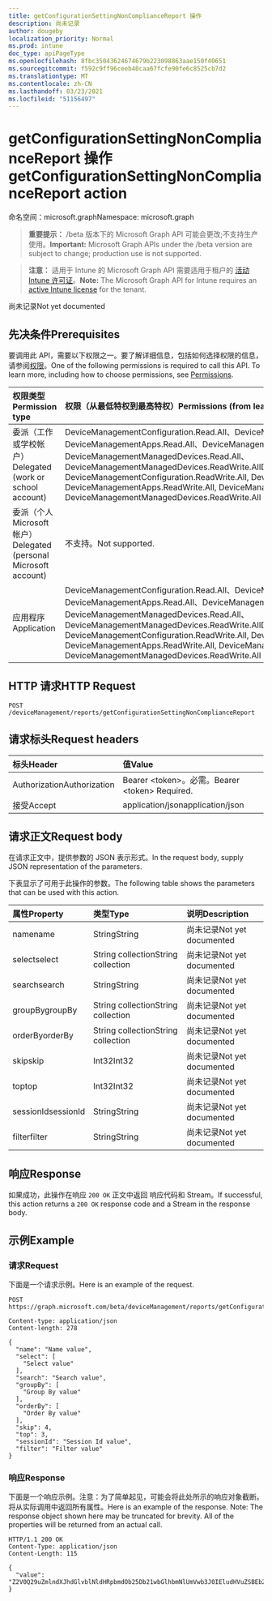 ```yaml
---
title: getConfigurationSettingNonComplianceReport 操作
description: 尚未记录
author: dougeby
localization_priority: Normal
ms.prod: intune
doc_type: apiPageType
ms.openlocfilehash: 8fbc35043624674679b223098863aae150f40651
ms.sourcegitcommit: f592c9ff96ceeb40caa67fcfe90fe6c8525cb7d2
ms.translationtype: MT
ms.contentlocale: zh-CN
ms.lasthandoff: 03/23/2021
ms.locfileid: "51156497"
---
```

# <a name="getconfigurationsettingnoncompliancereport-action"></a><span data-ttu-id="da1ba-103">getConfigurationSettingNonComplianceReport 操作</span><span class="sxs-lookup"><span data-stu-id="da1ba-103">getConfigurationSettingNonComplianceReport action</span></span>

<span data-ttu-id="da1ba-104">命名空间：microsoft.graph</span><span class="sxs-lookup"><span data-stu-id="da1ba-104">Namespace: microsoft.graph</span></span>

> <span data-ttu-id="da1ba-105">**重要提示：** /beta 版本下的 Microsoft Graph API 可能会更改;不支持生产使用。</span><span class="sxs-lookup"><span data-stu-id="da1ba-105">**Important:** Microsoft Graph APIs under the /beta version are subject to change; production use is not supported.</span></span>

> <span data-ttu-id="da1ba-106">**注意：** 适用于 Intune 的 Microsoft Graph API 需要适用于租户的 [活动 Intune 许可证](https://go.microsoft.com/fwlink/?linkid=839381)。</span><span class="sxs-lookup"><span data-stu-id="da1ba-106">**Note:** The Microsoft Graph API for Intune requires an [active Intune license](https://go.microsoft.com/fwlink/?linkid=839381) for the tenant.</span></span>

<span data-ttu-id="da1ba-107">尚未记录</span><span class="sxs-lookup"><span data-stu-id="da1ba-107">Not yet documented</span></span>

## <a name="prerequisites"></a><span data-ttu-id="da1ba-108">先决条件</span><span class="sxs-lookup"><span data-stu-id="da1ba-108">Prerequisites</span></span>
<span data-ttu-id="da1ba-p101">要调用此 API，需要以下权限之一。要了解详细信息，包括如何选择权限的信息，请参阅[权限](/graph/permissions-reference)。</span><span class="sxs-lookup"><span data-stu-id="da1ba-p101">One of the following permissions is required to call this API. To learn more, including how to choose permissions, see [Permissions](/graph/permissions-reference).</span></span>

|<span data-ttu-id="da1ba-111">权限类型</span><span class="sxs-lookup"><span data-stu-id="da1ba-111">Permission type</span></span>|<span data-ttu-id="da1ba-112">权限（从最低特权到最高特权）</span><span class="sxs-lookup"><span data-stu-id="da1ba-112">Permissions (from least to most privileged)</span></span>|
|:---|:---|
|<span data-ttu-id="da1ba-113">委派（工作或学校帐户）</span><span class="sxs-lookup"><span data-stu-id="da1ba-113">Delegated (work or school account)</span></span>|<span data-ttu-id="da1ba-114">DeviceManagementConfiguration.Read.All、DeviceManagementConfiguration.ReadWrite.All、DeviceManagementApps.Read.All、DeviceManagementApps.ReadWrite.All、DeviceManagementManagedDevices.Read.All、DeviceManagementManagedDevices.ReadWrite.All</span><span class="sxs-lookup"><span data-stu-id="da1ba-114">DeviceManagementConfiguration.Read.All, DeviceManagementConfiguration.ReadWrite.All, DeviceManagementApps.Read.All, DeviceManagementApps.ReadWrite.All, DeviceManagementManagedDevices.Read.All, DeviceManagementManagedDevices.ReadWrite.All</span></span>|
|<span data-ttu-id="da1ba-115">委派（个人 Microsoft 帐户）</span><span class="sxs-lookup"><span data-stu-id="da1ba-115">Delegated (personal Microsoft account)</span></span>|<span data-ttu-id="da1ba-116">不支持。</span><span class="sxs-lookup"><span data-stu-id="da1ba-116">Not supported.</span></span>|
|<span data-ttu-id="da1ba-117">应用程序</span><span class="sxs-lookup"><span data-stu-id="da1ba-117">Application</span></span>|<span data-ttu-id="da1ba-118">DeviceManagementConfiguration.Read.All、DeviceManagementConfiguration.ReadWrite.All、DeviceManagementApps.Read.All、DeviceManagementApps.ReadWrite.All、DeviceManagementManagedDevices.Read.All、DeviceManagementManagedDevices.ReadWrite.All</span><span class="sxs-lookup"><span data-stu-id="da1ba-118">DeviceManagementConfiguration.Read.All, DeviceManagementConfiguration.ReadWrite.All, DeviceManagementApps.Read.All, DeviceManagementApps.ReadWrite.All, DeviceManagementManagedDevices.Read.All, DeviceManagementManagedDevices.ReadWrite.All</span></span>|

## <a name="http-request"></a><span data-ttu-id="da1ba-119">HTTP 请求</span><span class="sxs-lookup"><span data-stu-id="da1ba-119">HTTP Request</span></span>
<!-- {
  "blockType": "ignored"
}
-->
``` http
POST /deviceManagement/reports/getConfigurationSettingNonComplianceReport
```

## <a name="request-headers"></a><span data-ttu-id="da1ba-120">请求标头</span><span class="sxs-lookup"><span data-stu-id="da1ba-120">Request headers</span></span>
|<span data-ttu-id="da1ba-121">标头</span><span class="sxs-lookup"><span data-stu-id="da1ba-121">Header</span></span>|<span data-ttu-id="da1ba-122">值</span><span class="sxs-lookup"><span data-stu-id="da1ba-122">Value</span></span>|
|:---|:---|
|<span data-ttu-id="da1ba-123">Authorization</span><span class="sxs-lookup"><span data-stu-id="da1ba-123">Authorization</span></span>|<span data-ttu-id="da1ba-124">Bearer &lt;token&gt;。必需。</span><span class="sxs-lookup"><span data-stu-id="da1ba-124">Bearer &lt;token&gt; Required.</span></span>|
|<span data-ttu-id="da1ba-125">接受</span><span class="sxs-lookup"><span data-stu-id="da1ba-125">Accept</span></span>|<span data-ttu-id="da1ba-126">application/json</span><span class="sxs-lookup"><span data-stu-id="da1ba-126">application/json</span></span>|

## <a name="request-body"></a><span data-ttu-id="da1ba-127">请求正文</span><span class="sxs-lookup"><span data-stu-id="da1ba-127">Request body</span></span>
<span data-ttu-id="da1ba-128">在请求正文中，提供参数的 JSON 表示形式。</span><span class="sxs-lookup"><span data-stu-id="da1ba-128">In the request body, supply JSON representation of the parameters.</span></span>

<span data-ttu-id="da1ba-129">下表显示了可用于此操作的参数。</span><span class="sxs-lookup"><span data-stu-id="da1ba-129">The following table shows the parameters that can be used with this action.</span></span>

|<span data-ttu-id="da1ba-130">属性</span><span class="sxs-lookup"><span data-stu-id="da1ba-130">Property</span></span>|<span data-ttu-id="da1ba-131">类型</span><span class="sxs-lookup"><span data-stu-id="da1ba-131">Type</span></span>|<span data-ttu-id="da1ba-132">说明</span><span class="sxs-lookup"><span data-stu-id="da1ba-132">Description</span></span>|
|:---|:---|:---|
|<span data-ttu-id="da1ba-133">name</span><span class="sxs-lookup"><span data-stu-id="da1ba-133">name</span></span>|<span data-ttu-id="da1ba-134">String</span><span class="sxs-lookup"><span data-stu-id="da1ba-134">String</span></span>|<span data-ttu-id="da1ba-135">尚未记录</span><span class="sxs-lookup"><span data-stu-id="da1ba-135">Not yet documented</span></span>|
|<span data-ttu-id="da1ba-136">select</span><span class="sxs-lookup"><span data-stu-id="da1ba-136">select</span></span>|<span data-ttu-id="da1ba-137">String collection</span><span class="sxs-lookup"><span data-stu-id="da1ba-137">String collection</span></span>|<span data-ttu-id="da1ba-138">尚未记录</span><span class="sxs-lookup"><span data-stu-id="da1ba-138">Not yet documented</span></span>|
|<span data-ttu-id="da1ba-139">search</span><span class="sxs-lookup"><span data-stu-id="da1ba-139">search</span></span>|<span data-ttu-id="da1ba-140">String</span><span class="sxs-lookup"><span data-stu-id="da1ba-140">String</span></span>|<span data-ttu-id="da1ba-141">尚未记录</span><span class="sxs-lookup"><span data-stu-id="da1ba-141">Not yet documented</span></span>|
|<span data-ttu-id="da1ba-142">groupBy</span><span class="sxs-lookup"><span data-stu-id="da1ba-142">groupBy</span></span>|<span data-ttu-id="da1ba-143">String collection</span><span class="sxs-lookup"><span data-stu-id="da1ba-143">String collection</span></span>|<span data-ttu-id="da1ba-144">尚未记录</span><span class="sxs-lookup"><span data-stu-id="da1ba-144">Not yet documented</span></span>|
|<span data-ttu-id="da1ba-145">orderBy</span><span class="sxs-lookup"><span data-stu-id="da1ba-145">orderBy</span></span>|<span data-ttu-id="da1ba-146">String collection</span><span class="sxs-lookup"><span data-stu-id="da1ba-146">String collection</span></span>|<span data-ttu-id="da1ba-147">尚未记录</span><span class="sxs-lookup"><span data-stu-id="da1ba-147">Not yet documented</span></span>|
|<span data-ttu-id="da1ba-148">skip</span><span class="sxs-lookup"><span data-stu-id="da1ba-148">skip</span></span>|<span data-ttu-id="da1ba-149">Int32</span><span class="sxs-lookup"><span data-stu-id="da1ba-149">Int32</span></span>|<span data-ttu-id="da1ba-150">尚未记录</span><span class="sxs-lookup"><span data-stu-id="da1ba-150">Not yet documented</span></span>|
|<span data-ttu-id="da1ba-151">top</span><span class="sxs-lookup"><span data-stu-id="da1ba-151">top</span></span>|<span data-ttu-id="da1ba-152">Int32</span><span class="sxs-lookup"><span data-stu-id="da1ba-152">Int32</span></span>|<span data-ttu-id="da1ba-153">尚未记录</span><span class="sxs-lookup"><span data-stu-id="da1ba-153">Not yet documented</span></span>|
|<span data-ttu-id="da1ba-154">sessionId</span><span class="sxs-lookup"><span data-stu-id="da1ba-154">sessionId</span></span>|<span data-ttu-id="da1ba-155">String</span><span class="sxs-lookup"><span data-stu-id="da1ba-155">String</span></span>|<span data-ttu-id="da1ba-156">尚未记录</span><span class="sxs-lookup"><span data-stu-id="da1ba-156">Not yet documented</span></span>|
|<span data-ttu-id="da1ba-157">filter</span><span class="sxs-lookup"><span data-stu-id="da1ba-157">filter</span></span>|<span data-ttu-id="da1ba-158">String</span><span class="sxs-lookup"><span data-stu-id="da1ba-158">String</span></span>|<span data-ttu-id="da1ba-159">尚未记录</span><span class="sxs-lookup"><span data-stu-id="da1ba-159">Not yet documented</span></span>|



## <a name="response"></a><span data-ttu-id="da1ba-160">响应</span><span class="sxs-lookup"><span data-stu-id="da1ba-160">Response</span></span>
<span data-ttu-id="da1ba-161">如果成功，此操作在响应 `200 OK` 正文中返回 响应代码和 Stream。</span><span class="sxs-lookup"><span data-stu-id="da1ba-161">If successful, this action returns a `200 OK` response code and a Stream in the response body.</span></span>

## <a name="example"></a><span data-ttu-id="da1ba-162">示例</span><span class="sxs-lookup"><span data-stu-id="da1ba-162">Example</span></span>

### <a name="request"></a><span data-ttu-id="da1ba-163">请求</span><span class="sxs-lookup"><span data-stu-id="da1ba-163">Request</span></span>
<span data-ttu-id="da1ba-164">下面是一个请求示例。</span><span class="sxs-lookup"><span data-stu-id="da1ba-164">Here is an example of the request.</span></span>
``` http
POST https://graph.microsoft.com/beta/deviceManagement/reports/getConfigurationSettingNonComplianceReport

Content-type: application/json
Content-length: 278

{
  "name": "Name value",
  "select": [
    "Select value"
  ],
  "search": "Search value",
  "groupBy": [
    "Group By value"
  ],
  "orderBy": [
    "Order By value"
  ],
  "skip": 4,
  "top": 3,
  "sessionId": "Session Id value",
  "filter": "Filter value"
}
```

### <a name="response"></a><span data-ttu-id="da1ba-165">响应</span><span class="sxs-lookup"><span data-stu-id="da1ba-165">Response</span></span>
<span data-ttu-id="da1ba-p102">下面是一个响应示例。注意：为了简单起见，可能会将此处所示的响应对象截断。将从实际调用中返回所有属性。</span><span class="sxs-lookup"><span data-stu-id="da1ba-p102">Here is an example of the response. Note: The response object shown here may be truncated for brevity. All of the properties will be returned from an actual call.</span></span>
``` http
HTTP/1.1 200 OK
Content-Type: application/json
Content-Length: 115

{
  "value": "Z2V0Q29uZmlndXJhdGlvblNldHRpbmdOb25Db21wbGlhbmNlUmVwb3J0IEludHVuZSBEb2MgU2FtcGxlIDIxMDczMDYzMzQ="
}
```




